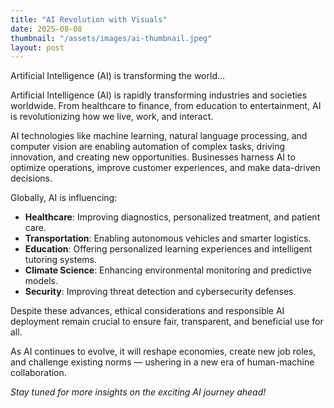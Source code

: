 ```yaml
---
title: "AI Revolution with Visuals"
date: 2025-08-08
thumbnail: "/assets/images/ai-thumbnail.jpeg"
layout: post
---
```


Artificial Intelligence (AI) is transforming the world...


Artificial Intelligence (AI) is rapidly transforming industries and societies worldwide. From healthcare to finance, from education to entertainment, AI is revolutionizing how we live, work, and interact.

AI technologies like machine learning, natural language processing, and computer vision are enabling automation of complex tasks, driving innovation, and creating new opportunities. Businesses harness AI to optimize operations, improve customer experiences, and make data-driven decisions.

Globally, AI is influencing:

- **Healthcare**: Improving diagnostics, personalized treatment, and patient care.
- **Transportation**: Enabling autonomous vehicles and smarter logistics.
- **Education**: Offering personalized learning experiences and intelligent tutoring systems.
- **Climate Science**: Enhancing environmental monitoring and predictive models.
- **Security**: Improving threat detection and cybersecurity defenses.

Despite these advances, ethical considerations and responsible AI deployment remain crucial to ensure fair, transparent, and beneficial use for all.

As AI continues to evolve, it will reshape economies, create new job roles, and challenge existing norms — ushering in a new era of human-machine collaboration.

*Stay tuned for more insights on the exciting AI journey ahead!*
